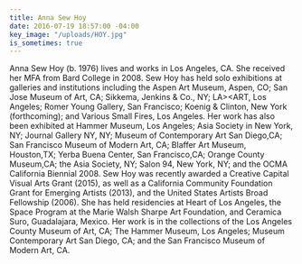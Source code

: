 ```yaml
---
title: Anna Sew Hoy
date: 2016-07-19 18:57:00 -04:00
key_image: "/uploads/HOY.jpg"
is_sometimes: true
---
```


Anna Sew Hoy (b. 1976) lives and works in Los Angeles, CA. She received her MFA from Bard College in 2008. Sew Hoy has held solo exhibitions at galleries and institutions including the Aspen Art Museum, Aspen, CO; San Jose Museum of Art, CA; Sikkema, Jenkins & Co., NY; LA><ART, Los Angeles; Romer Young Gallery, San Francisco; Koenig & Clinton, New York (forthcoming); and Various Small Fires,
Los Angeles. Her work has also been exhibited at Hammer Museum, Los Angeles; Asia Society in
New York, NY; Journal Gallery NY, NY; Museum of Contemporary Art San Diego,CA; San Francisco Museum of Modern Art, CA; Blaffer Art Museum, Houston,TX; Yerba Buena Center, San Francisco,CA; Orange County Museum,CA; the Asia Society, NY; Salon 94, New York, NY; and the OCMA California Biennial 2008. Sew Hoy was recently awarded a Creative Capital Visual Arts Grant (2015), as well as a California Community Foundation Grant for Emerging Artists (2013), and the United States Artists Broad Fellowship (2006). She has held residencies at Heart of Los Angeles, the Space Program at the Marie Walsh Sharpe Art Foundation, and Ceramica Suro, Guadalajara, Mexico. Her work is in the collections of the Los Angeles County Museum of Art, CA; The Hammer Museum, Los Angeles; Museum Contemporary Art San Diego, CA; and the San Francisco Museum of Modern Art, CA.